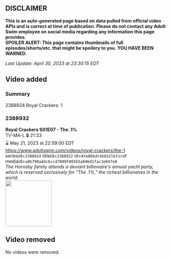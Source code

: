 ## DISCLAIMER
**This is an auto-generated page based on data pulled from official video APIs and is correct at time of publication. Please do not contact any Adult Swim employee on social media regarding any information this page provides.**  
**SPOILER ALERT: This page contains thumbnails of full episodes/shorts/etc. that might be spoilery to you. YOU HAVE BEEN WARNED.**  

_Last Update: April 30, 2023 at 23:30:15 EDT_
## Video added
### Summary
2388924 Royal Crackers: 1  
### 2388932
**Royal Crackers S01E07 - The .1%**  
TV-MA-L 🔒 21:33  
⌛ May 21, 2023 at 22:59:00 EDT  
https://www.adultswim.com/videos/royal-crackers/the-1  
seriesid=`2388924` titleid=`2388932` id=`AYe0Dkdr4k01GlbfzrdT` mediaid=`a8b790a44c6cc47099f803b5a846d1fac3e047e8`  
_The Hornsby family attends a deviant billionaire's annual yacht party, which is reserved exclusively for "The .1%," the richest billionaires in the world._  
<a href="https://media.cdn.adultswim.com/uploads/20230428/thumbnails/2_23428175253-RoyalCrackers107Still001tiny.png"><img src="https://media.cdn.adultswim.com/uploads/20230428/thumbnails/2_23428175253-RoyalCrackers107Still001tiny.png" height="144px" /></a>
## Video removed
No videos were removed.  

